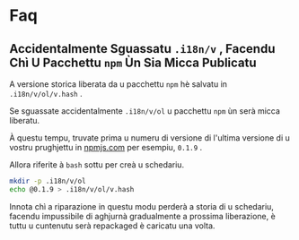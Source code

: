 # Faq

## Accidentalmente Sguassatu `.i18n/v` , Facendu Chì U Pacchettu `npm` Ùn Sia Micca Publicatu

A versione storica liberata da u pacchettu `npm` hè salvatu in `.i18n/v/ol/v.hash` .

Se sguassate accidentalmente `.i18n/v/ol` u pacchettu `npm` ùn serà micca liberatu.

À questu tempu, truvate prima u numeru di versione di l'ultima versione di u vostru prughjettu in [npmjs.com](//npmjs.com) per esempiu, `0.1.9` .

Allora riferite à `bash` sottu per creà u schedariu.

```bash
mkdir -p .i18n/v/ol
echo @0.1.9 > .i18n/v/ol/v.hash
```

Innota chì a riparazione in questu modu perderà a storia di u schedariu, facendu impussibile di aghjurnà gradualmente a prossima liberazione, è tuttu u cuntenutu serà repackaged è caricatu una volta.